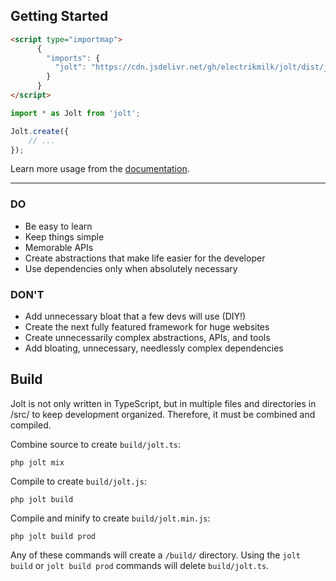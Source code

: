 ## Getting Started

```html
<script type="importmap">
	  {
	    "imports": {
	      "jolt": "https://cdn.jsdelivr.net/gh/electrikmilk/jolt/dist/jolt.min.js"
	    }
	  }
</script>
```

```javascript
import * as Jolt from 'jolt';

Jolt.create({
    // ...
});
```

<p>Learn more usage from the <a href='https://github.com/electrikmilk/jolt/wiki'>documentation</a>.</p>

---

### DO

- Be easy to learn
- Keep things simple
- Memorable APIs
- Create abstractions that make life easier for the developer
- Use dependencies only when absolutely necessary

### DON'T

- Add unnecessary bloat that a few devs will use (DIY!)
- Create the next fully featured framework for huge websites
- Create unnecessarily complex abstractions, APIs, and tools
- Add bloating, unnecessary, needlessly complex dependencies

## Build

Jolt is not only written in TypeScript, but in multiple files and directories in /src/ to keep development organized. Therefore, it must be combined and compiled.

Combine source to create `build/jolt.ts`:

```console
php jolt mix
```

Compile to create `build/jolt.js`:

```console
php jolt build
```

Compile and minify to create `build/jolt.min.js`:

```console
php jolt build prod
```

Any of these commands will create a `/build/` directory. Using the `jolt build` or `jolt build prod` commands will delete `build/jolt.ts`.
